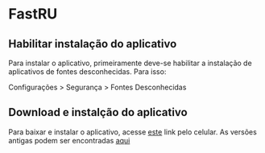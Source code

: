 # FastRU

## Habilitar instalação do aplicativo

Para instalar o aplicativo, primeiramente deve-se habilitar a instalação de aplicativos de fontes desconhecidas. Para isso:

Configurações > Segurança > Fontes Desconhecidas

## Download e instalção do aplicativo

Para baixar e instalar o aplicativo, acesse [este](https://drive.google.com/open?id=0B9mGiYdD1jC5dEpwT1J2VnJHQk0) link pelo celular.
As versões antigas podem ser encontradas [aqui](https://drive.google.com/open?id=0B9mGiYdD1jC5Xzk4WWlYU3pVVTg)
